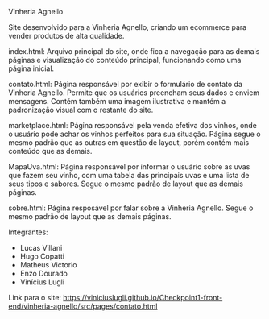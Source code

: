 Vinheria Agnello

Site desenvolvido para a Vinheria Agnello, criando um ecommerce para vender produtos de alta qualidade.

index.html:
Arquivo principal do site, onde fica a navegação para as demais páginas e visualização do conteúdo principal, funcionando como uma página inicial.

contato.html:
Página responsável por exibir o formulário de contato da Vinheria Agnello. Permite que os usuários preencham seus dados e enviem mensagens. Contém também uma imagem ilustrativa e mantém a padronização visual com o restante do site.

marketplace.html:
Página responsável pela venda efetiva dos vinhos, onde o usuário pode achar os vinhos perfeitos para sua situação. Página segue o mesmo padrão que as outras em questão de layout, porém contém mais conteúdo que as demais.

MapaUva.html:
Página responsável por informar o usuário sobre as uvas que fazem seu vinho, com uma tabela das principais uvas e uma lista de seus tipos e sabores. Segue o mesmo padrão de layout que as demais páginas.

sobre.html:
Página resposável por falar sobre a Vinheria Agnello. Segue o mesmo padrão de layout que as demais páginas.

Integrantes:

- Lucas Villani
- Hugo Copatti
- Matheus Victorio
- Enzo Dourado
- Vinícius Lugli

Link para o site:
https://viniciuslugli.github.io/Checkpoint1-front-end/vinheria-agnello/src/pages/contato.html
